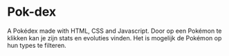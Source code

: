 # Pok-dex
A Pokédex made with HTML, CSS and Javascript. Door op een Pokémon te klikken kan je zijn stats en evoluties vinden. Het is mogelijk de Pokémon op hun types te filteren. 
